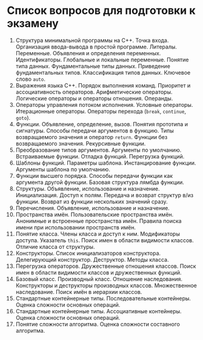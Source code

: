 # Список вопросов для подготовки к экзамену

1. Структура минимальной программы на С++. Точка входа. Организация ввода-вывода в простой программе. Литералы. Переменные. Объявления и определения переменных. Идентификаторы. Глобальные и локальные переменные. Понятие типа данных. Фундаментальные типы данных. Приведение фундаментальных типов. Классификация типов данных. Ключевое слово `auto`.
2. Выражения языка С++. Порядок выполнения команд. Приоритет и ассоциативность операторов. Арифметические операторы. Логические операторы и операторы отношения. Операнды.
3. Операторы управления потоком исполнения. Условные операторы. Итерационные операторы. Операторы перехода (`break`, `continue`, `goto`).
4. Функции. Объявление, определение, вызов. Понятия прототипа и сигнатуры. Способы передачи аргументов в функцию. Типы возвращаемого значения и оператор `return`. Функции без возвращаемого значения. Рекурсивные функции.
5. Преобразование типов аргументов. Аргументы по умолчанию. Встраиваемые функции. Отладка функций. Перегрузка функций.
6. Шаблоны функций. Параметры шаблона. Инстанцирование функции. Аргументы шаблона по умолчанию.
7. Функции высшего порядка. Способы передачи функции как аргумента другой функции. Базовая структура лямбда функции.
8. Структуры. Объявление, использование и назначение. Инициализация. Доступ к полям. Передача и возврат структур в/из функции. Возврат из функции нескольких значений сразу.
9. Перечисления. Объявление, использование и назначение.
10. Пространства имён. Пользовательские пространства имён. Анонимные и встроенные пространства имён. Правила поиска имени при использовании пространств имён.
11. Понятие класса. Члены класса и доступ к ним. Модификаторы доступа. Указатель `this`. Поиск имен в области видимости классов. Отличие класса от структуры.
12. Конструкторы. Список инициализаторов конструктора. Делегирующий конструктор. Деструктор. Методы класса.
13. Перегрузка операторов. Дружественные отношения классов. Поиск имен в области видимости классов и дружественных функций.
14. Базовый класс. Производный класс. Отношение наследования. Конструкторы и деструкторы производных классов. Множественное наследование. Поиск имён в иерархии классов.
15. Стандартные контейнерные типы. Последовательные контейнеры. Оценка сложности основных операций.
16. Стандартные контейнерные типы. Ассоциативные контейнеры. Оценка сложности основных операций.
17. Понятие сложности алгоритма. Оценка сложности составного алгоритма.